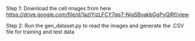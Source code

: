 Step 1: Download the cell images from here
https://drive.google.com/file/d/1azIYjzLFCY7qp7-NjgSBvakbGgPvQlRf/view

Step 2: Run the gen_dataset.py to read  the  images and generate the .CSV file for training and test data
